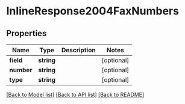 # InlineResponse2004FaxNumbers

## Properties
Name | Type | Description | Notes
------------ | ------------- | ------------- | -------------
**field** | **string** |  | [optional] 
**number** | **string** |  | [optional] 
**type** | **string** |  | [optional] 

[[Back to Model list]](../README.md#documentation-for-models) [[Back to API list]](../README.md#documentation-for-api-endpoints) [[Back to README]](../README.md)


